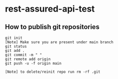 # rest-assured-api-test


## How to publish git repositories
```
git init
[Note] Make sure you are present under main branch
git status
git add .
git commit -m " "
git remote add origin 
git push -u -f origin main

[Note] to delete/reinit repo run rm -rf .git
```
